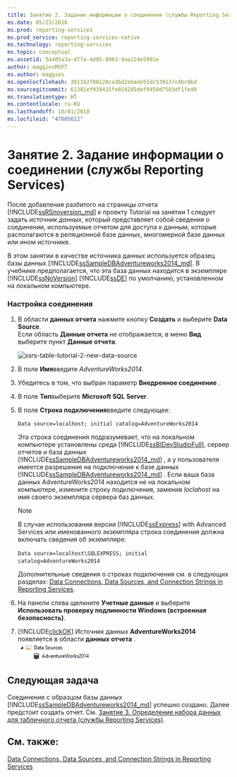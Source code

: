 ```yaml
---
title: Занятие 2. Задание информации о соединении (службы Reporting Services) | Документы Майкрософт
ms.date: 05/23/2016
ms.prod: reporting-services
ms.prod_service: reporting-services-native
ms.technology: reporting-services
ms.topic: conceptual
ms.assetid: 54405a3a-d7fa-4d95-8963-9aa224e5901e
author: maggiesMSFT
ms.author: maggies
ms.openlocfilehash: 381192f80128ca3bd2ebade55dc539137c4bc9bd
ms.sourcegitcommit: 61381ef939415fe019285def9450d7583df1fed0
ms.translationtype: HT
ms.contentlocale: ru-RU
ms.lasthandoff: 10/01/2018
ms.locfileid: "47805612"
---
```

# <a name="lesson-2-specifying-connection-information-reporting-services"></a>Занятие 2. Задание информации о соединении (службы Reporting Services)
После добавления разбитого на страницы отчета [!INCLUDE[ssRSnoversion_md](../includes/ssrsnoversion-md.md)] к проекту Tutorial на занятии 1 следует задать *источник данных*, который представляет собой сведения о соединении, используемые отчетом для доступа к данным, которые располагаются в реляционной базе данных, многомерной базе данных или ином источнике.  
  
В этом занятии в качестве источника данных используется образец базы данных [!INCLUDE[ssSampleDBAdventureworks2014_md](../includes/sssampledbadventureworks2014-md.md)]. В учебнике предполагается, что эта база данных находится в экземпляре [!INCLUDE[ssNoVersion](../includes/ssnoversion-md.md)] [!INCLUDE[ssDE](../includes/ssde-md.md)] по умолчанию, установленном на локальном компьютере.  
  
### <a name="to-set-up-a-connection"></a>Настройка соединения  
  
1.  В области **данных отчета** нажмите кнопку **Создать** и выберите **Data Source**.  
Если область **Данные отчета** не отображается, в меню **Вид** выберите пункт **Данные отчета**.  

    ![ssrs-table-tutorial-2-new-data-source](../reporting-services/media/ssrs-table-tutorial-2-new-data-source.png)
  
   2.  В поле **Имя**введите *AdventureWorks2014*.  
  
3.  Убедитесь в том, что выбран параметр **Внедренное соединение** .  
  
4.  В поле **Тип**выберите **Microsoft SQL Server**.  
  
5.  В поле **Строка подключения**введите следующее:  
  
    ```  
    Data source=localhost; initial catalog=AdventureWorks2014  
    ```  
  
     Эта строка соединения подразумевает, что на локальном компьютере установлены среда [!INCLUDE[ssBIDevStudioFull](../includes/ssbidevstudiofull-md.md)], сервер отчетов и база данных [!INCLUDE[ssSampleDBAdventureworks2014_md](../includes/sssampledbadventureworks2014-md.md)] , а у пользователя имеется разрешение на подключение к базе данных [!INCLUDE[ssSampleDBAdventureworks2014_md](../includes/sssampledbadventureworks2014-md.md)] . Если ваша база данных AdventureWorks2014 находится не на локальном компьютере, измените строку подключения, заменив *loclahost* на имя своего экземпляра сервера баз данных.
  
     >[!NOTE]  
    >В случае использования версии [!INCLUDE[ssExpress](../includes/ssexpress-md.md)] with Advanced Services или именованного экземпляра строка соединения должна включать сведения об экземпляре:  
    >  
    >`Data source=localhost\SQLEXPRESS; initial catalog=AdventureWorks2014`  
    >  
    >Дополнительные сведения о строках подключения см. в следующих разделах: [Data Connections, Data Sources, and Connection Strings in Reporting Services](../reporting-services/report-data/data-connections-data-sources-and-connection-strings-report-builder-and-ssrs.md).  
     
  
6.  На панели слева щелкните **Учетные данные** и выберите **Использовать проверку подлинности Windows (встроенная безопасность)**.  
  
7.  [!INCLUDE[clickOK](../includes/clickok-md.md)] Источник данных **AdventureWorks2014** появляется в области **данных отчета** .  
![ssrs_adventureworks_datasource](../reporting-services/media/ssrs-adventureworks-datasource.png)  
## <a name="next-task"></a>Следующая задача  
Соединение с образцом базы данных [!INCLUDE[ssSampleDBAdventureworks2014_md](../includes/sssampledbadventureworks2014-md.md)] успешно создано. Далее предстоит создать отчет. См. [Занятие 3. Определение набора данных для табличного отчета (службы Reporting Services)](../reporting-services/lesson-3-defining-a-dataset-for-the-table-report-reporting-services.md).  
  
## <a name="see-also"></a>См. также:  
[Data Connections, Data Sources, and Connection Strings in Reporting Services](../reporting-services/report-data/data-connections-data-sources-and-connection-strings-report-builder-and-ssrs.md)  
  
  
  

